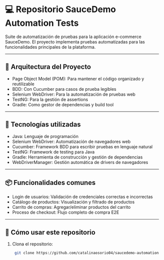 # 💻 Repositorio SauceDemo Automation Tests

Suite de automatización de pruebas para la aplicación e-commerce SauceDemo. El proyecto implementa pruebas automatizadas para las funcionalidades principales de la plataforma.

---

## 🧱  Arquitectura del Proyecto

- Page Object Model (POM): Para mantener el código organizado y reutilizable
- BDD: Con Cucumber para casos de prueba legibles
- Selenium WebDriver: Para la automatización de pruebas web
- TestNG: Para la gestión de assertions
- Gradle: Como gestor de dependencias y build tool

---

## 🚀 Tecnologías utilizadas

- Java: Lenguaje de programación
- Selenium WebDriver: Automatización de navegadores web
- Cucumber: Framework BDD para escribir pruebas en lenguaje natural
- TestNG: Framework de testing para Java
- Gradle: Herramienta de construcción y gestión de dependencias
- WebDriverManager: Gestión automática de drivers de navegadores

---

## 📦 Funcionalidades comunes

- Login de usuarios: Validación de credenciales correctas e incorrectas
- Catálogo de productos: Visualización y filtrado de productos
- Carrito de compras: Agregar/eliminar productos del carrito
- Proceso de checkout: Flujo completo de compra E2E

---

## 📂 Cómo usar este repositorio

1. Clona el repositorio:
   ```bash
    git clone https://github.com/catalinaosorio04/saucedemo-automation-tests.git
